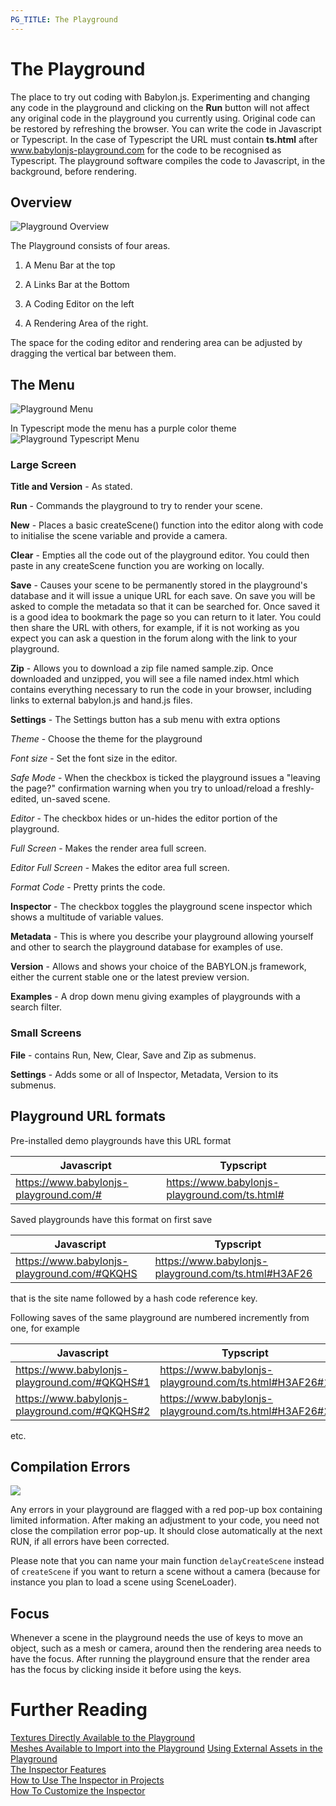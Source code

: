 ```yaml
---
PG_TITLE: The Playground
---
```


# The Playground

The place to try out coding with Babylon.js. Experimenting and changing any code in the playground and clicking on the **Run** button will not affect any original code in the playground you currently using. Original code can be restored by refreshing the browser. You can write the code in Javascript or Typescript. In the case of Typescript the URL must contain **ts.html**  after www.babylonjs-playground.com for the code to be recognised as Typescript. The playground software compiles the code to Javascript, in the background, before rendering.

## Overview

![Playground Overview](/img/how_to/Introduction/playground.jpg)

The Playground consists of four areas.

1. A Menu Bar at the top

2. A Links Bar at the Bottom

3. A Coding Editor on the left

4. A Rendering Area of the right.

The space for the coding editor and rendering area can be adjusted by dragging the vertical bar between them.

## The Menu
![Playground Menu](/img/how_to/Introduction/pgmenu.jpg)

In Typescript mode the menu has a purple color theme ![Playground Typescript Menu](/img/how_to/Introduction/pgmenu_ts.jpg)

### Large Screen

**Title and Version** - As stated.

**Run** - Commands the playground to try to render your scene.

**New** - Places a basic createScene() function into the editor along with code to initialise the scene variable and provide a camera.

**Clear** - Empties all the code out of the playground editor.  You could then paste in any createScene function you are working on locally.

**Save** - Causes your scene to be permanently stored in the playground's database and it will issue a unique URL for each save. On save you will be asked to comple the metadata so that it can be searched for. Once saved it is a good idea to bookmark the page so you can return to it later. You could then share the URL with others, for example, if it is not working as you expect you can ask a question in the forum along with the link to your playground.

**Zip** - Allows you to download a zip file named sample.zip. Once downloaded and unzipped, you will see a file named index.html 
which contains everything necessary to run the code in your browser, including links to external babylon.js and hand.js files.

**Settings** - The Settings button has a sub menu with extra options

*Theme* - Choose the theme for the playground

*Font size* - Set the font size in the editor.

*Safe Mode* - When the checkbox is ticked the playground issues a "leaving the page?" confirmation warning when you try to unload/reload a freshly-edited, un-saved scene.

*Editor* - The checkbox hides or un-hides the editor portion of the playground.

*Full Screen* - Makes the render area full screen.

*Editor Full Screen* - Makes the editor area full screen.

*Format Code* - Pretty prints the code.

**Inspector** - The checkbox toggles the playground scene inspector which shows a multitude of variable values.

**Metadata** - This is where you describe your playground allowing yourself and other to search the playground database for examples of use.

**Version** - Allows and shows your choice of the BABYLON.js framework, either the current stable one or the latest preview version.

**Examples** - A drop down menu giving examples of playgrounds with a search filter.

### Small Screens

**File** - contains Run, New, Clear, Save and Zip as submenus.

**Settings** - Adds some or all of Inspector, Metadata, Version to its submenus.

## Playground URL formats

Pre-installed demo playgrounds have this URL format

| Javascript | Typscript |
|---|---|
| https://www.babylonjs-playground.com/# | https://www.babylonjs-playground.com/ts.html# |

Saved playgrounds have this format on first save

| Javascript | Typscript |
|---|---|
| https://www.babylonjs-playground.com/#QKQHS | https://www.babylonjs-playground.com/ts.html#H3AF26 |

that is the site name followed by a hash code reference key.

Following saves of the same playground are numbered incremently from one, for example 

| Javascript | Typscript |
|---|---|
| https://www.babylonjs-playground.com/#QKQHS#1 | https://www.babylonjs-playground.com/ts.html#H3AF26#1 |
| https://www.babylonjs-playground.com/#QKQHS#2 | https://www.babylonjs-playground.com/ts.html#H3AF26#2 |
  
etc.

## Compilation Errors
![](http://urbanproductions.com/wingy/babylon/playground/monaco/playground_ce01.jpg)

Any errors in your playground are flagged with a red pop-up box containing limited information. After making an adjustment to your code, you need not close the compilation error pop-up.  It should close automatically at the next RUN, if all errors have been corrected.

Please note that you can name your main function `delayCreateScene` instead of `createScene` if you want to return a scene without a camera (because for instance you plan to load a scene using SceneLoader).

## Focus

Whenever a scene in the playground needs the use of keys to move an object, such as a mesh or camera, around then the rendering area needs to have the focus. After running the playground ensure that the render area has the focus by clicking inside it before using the keys. 

# Further Reading
 
[Textures Directly Available to the Playground](/resources/Playground_Textures.html)  
[Meshes Available to Import into the Playground](/resources/meshes_to_load) 
[Using External Assets in the Playground](/resources/External_PG_assets)   
[The Inspector Features](/features/playground_debuglayer)  
[How to Use The Inspector in Projects](/How_To/debug_layer)  
[How To Customize the Inspector](/How_To/customize_debug_layer)  




